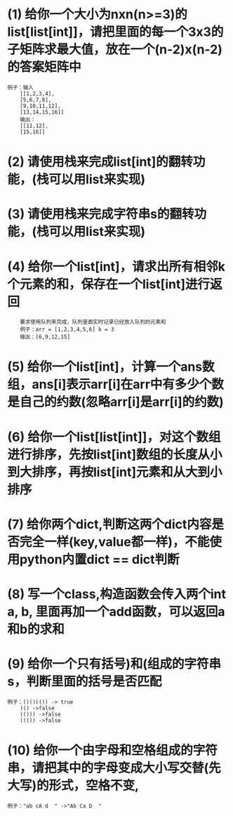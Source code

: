 

# (1) 给你一个大小为nxn(n>=3)的list[list[int]]，请把里面的每一个3x3的子矩阵求最大值，放在一个(n-2)x(n-2)的答案矩阵中
    例子：输入
        [[1,2,3,4],
        [5,6,7,8],
        [9,10,11,12],
        [13,14,15,16]]
        输出：
        [[11,12],
        [15,16]]

# (2) 请使用栈来完成list[int]的翻转功能，(栈可以用list来实现)

# (3) 请使用栈来完成字符串s的翻转功能，(栈可以用list来实现)

# (4)  给你一个list[int]，请求出所有相邻k个元素的和，保存在一个list[int]进行返回
        要求使用队列来完成，队列里面实时记录已经放入队列的元素和
        例子：arr = [1,2,3,4,5,6] k = 3
        输出：[6,9,12,15]

# (5) 给你一个list[int]，计算一个ans数组，ans[i]表示arr[i]在arr中有多少个数是自己的约数(忽略arr[i]是arr[i]的约数)

# (6) 给你一个list[list[int]]，对这个数组进行排序，先按list[int]数组的长度从小到大排序，再按list[int]元素和从大到小排序

# (7) 给你两个dict,判断这两个dict内容是否完全一样(key,value都一样)，不能使用python内置dict == dict判断

# (8) 写一个class,构造函数会传入两个int a, b, 里面再加一个add函数，可以返回a和b的求和

# (9) 给你一个只有括号)和(组成的字符串s，判断里面的括号是否匹配
    例子：()()(()) -> true
        )() ->false
        (())) ->false
        ((()) ->false
# (10) 给你一个由字母和空格组成的字符串，请把其中的字母变成大小写交替(先大写)的形式，空格不变,
    例子："ab cA d  " ->"Ab Ca D  "

    